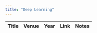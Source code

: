 ```yaml
---
title: "Deep Learning"
---
```


| Title | Venue | Year | Link | Notes |
| --- | --- | --- | --- | --- |

